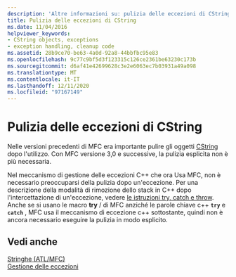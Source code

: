 ```yaml
---
description: 'Altre informazioni su: pulizia delle eccezioni di CString'
title: Pulizia delle eccezioni di CString
ms.date: 11/04/2016
helpviewer_keywords:
- CString objects, exceptions
- exception handling, cleanup code
ms.assetid: 28b9ce70-be63-4a0d-92a8-44bbfbc95e83
ms.openlocfilehash: 9c77c9bf5d3f123315c126ce2361be63230c173b
ms.sourcegitcommit: d6af41e42699628c3e2e6063ec7b03931a49a098
ms.translationtype: MT
ms.contentlocale: it-IT
ms.lasthandoff: 12/11/2020
ms.locfileid: "97167149"
---
```

# <a name="cstring-exception-cleanup"></a>Pulizia delle eccezioni di CString

Nelle versioni precedenti di MFC era importante pulire gli oggetti [CString](../atl-mfc-shared/reference/cstringt-class.md) dopo l'utilizzo. Con MFC versione 3,0 e successive, la pulizia esplicita non è più necessaria.

Nel meccanismo di gestione delle eccezioni C++ che ora Usa MFC, non è necessario preoccuparsi della pulizia dopo un'eccezione. Per una descrizione della modalità di rimozione dello stack in C++ dopo l'intercettazione di un'eccezione, vedere [le istruzioni try, catch e throw](../cpp/try-throw-and-catch-statements-cpp.md). Anche se si usano le macro **try** /  di MFC anziché le parole chiave c++ **`try`** e **`catch`** , MFC usa il meccanismo di eccezione c++ sottostante, quindi non è ancora necessario eseguire la pulizia in modo esplicito.

## <a name="see-also"></a>Vedi anche

[Stringhe (ATL/MFC)](../atl-mfc-shared/strings-atl-mfc.md)<br/>
[Gestione delle eccezioni](../mfc/exception-handling-in-mfc.md)

